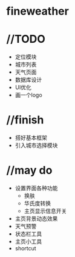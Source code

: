 # fineweather

# //TODO
- 定位模块
- 城市列表
- 天气页面
- 数据库设计
- UI优化
- 画一个logo

# //finish
- 搭好基本框架
- 引入城市选择模块

# //may do
- 设置界面各种功能
  - 换肤
  - 华氏度转换
  - 主页显示信息开关
- 主页背景动态效果
- 天气预警
- 状态栏工具
- 主页小工具
- shortcut
